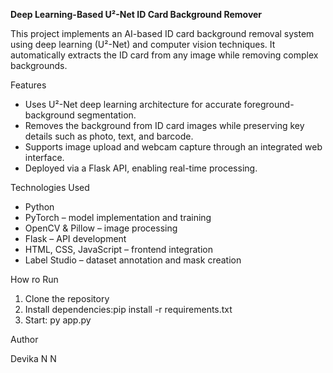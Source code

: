 **Deep Learning-Based U²-Net ID Card Background Remover**

This project implements an AI-based ID card background removal system using deep learning (U²-Net) and computer vision techniques. It automatically extracts the ID card from any image while removing complex backgrounds.

Features

- Uses U²-Net deep learning architecture for accurate foreground-background segmentation.
- Removes the background from ID card images while preserving key details such as photo, text, and barcode.
- Supports image upload and webcam capture through an integrated web interface.
- Deployed via a Flask API, enabling real-time processing.

Technologies Used

- Python
- PyTorch – model implementation and training
- OpenCV & Pillow – image processing
- Flask – API development
- HTML, CSS, JavaScript – frontend integration
- Label Studio – dataset annotation and mask creation
  
How ro Run

1. Clone the repository
2. Install dependencies:pip install -r requirements.txt
3. Start: py app.py

Author

Devika N N
